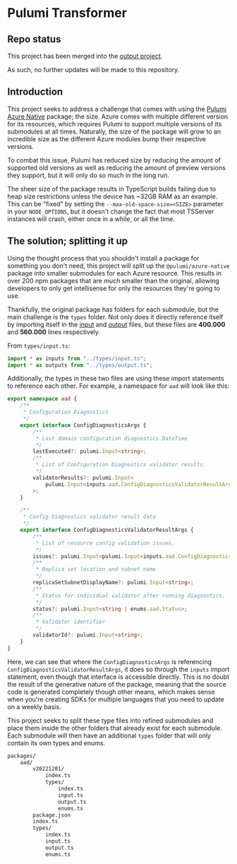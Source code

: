 # Pulumi Transformer

## Repo status

This project has been merged into the [output
project](https://github.com/Ankvi/pulumi-azure-native).

As such, no further updates will be made to this repository.

## Introduction

This project seeks to address a challenge that comes with using the
[Pulumi Azure Native](https://www.pulumi.com/registry/packages/azure-native/)
package; the size. Azure comes with multiple different version for its resources,
which requires Pulumi to support multiple versions of its submodules at all times.
Naturally, the size of the package will grow to an incredible size as the
different Azure modules bump their respective versions.

To combat this issue, Pulumi has reduced size by reducing the amount of supported
old versions as well as reducing the amount of preview versions they support, but
it will only do so much in the long run.

The sheer size of the package results in TypeScript builds failing due to
heap size restrictions unless the device has ~32GB RAM as an example. This can be
"fixed" by setting the `--max-old-space-size=<SIZE>` parameter in your `NODE_OPTIONS`,
but it doesn't change the fact that most TSServer instances will crash,
either once in a while, or all the time.

## The solution; splitting it up

Using the thought process that you shouldn't install a package for something you
don't need, this project will split up the `@pulumi/azure-native` package into
smaller submodules for each Azure resource. This results in over 200 npm packages
that are _much_ smaller than the original, allowing developers to only get intellisense
for only the resources they're going to use.

Thankfully, the original package has folders for each submodule, but the main challenge
is the `types` folder. Not only does it directly reference itself by importing itself
in the [input](https://github.com/pulumi/pulumi-azure-native/blob/master/sdk/nodejs/types/input.ts)
and [output](https://github.com/pulumi/pulumi-azure-native/blob/master/sdk/nodejs/types/output.ts)
files, but these files are **400.000** and **560.000** lines respectively.

From `types/input.ts`:

```typescript
import * as inputs from "../types/input.ts";
import * as outputs from "../types/output.ts";
```

Additionally, the types in these two files are using these import statements to reference
each other. For example, a namespace for `aad` will look like this:

```typescript
export namespace aad {
    /**
     * Configuration Diagnostics
     */
    export interface ConfigDiagnosticsArgs {
        /**
         * Last domain configuration diagnostics DateTime
         */
        lastExecuted?: pulumi.Input<string>;
        /**
         * List of Configuration Diagnostics validator results.
         */
        validatorResults?: pulumi.Input<
            pulumi.Input<inputs.aad.ConfigDiagnosticsValidatorResultArgs>[]
        >;
    }

    /**
     * Config Diagnostics validator result data
     */
    export interface ConfigDiagnosticsValidatorResultArgs {
        /**
         * List of resource config validation issues.
         */
        issues?: pulumi.Input<pulumi.Input<inputs.aad.ConfigDiagnosticsValidatorResultIssueArgs>[]>;
        /**
         * Replica set location and subnet name
         */
        replicaSetSubnetDisplayName?: pulumi.Input<string>;
        /**
         * Status for individual validator after running diagnostics.
         */
        status?: pulumi.Input<string | enums.aad.Status>;
        /**
         * Validator identifier
         */
        validatorId?: pulumi.Input<string>;
    }
}
```

Here, we can see that where the `ConfigDiagnosticsArgs` is referencing
`ConfigDiagnosticsValidatorResultArgs`, it does so through the `inputs` import statement,
even though that interface is accessible directly. This is no doubt the result of
the generative nature of the package, meaning that the source code is generated completely
though other means, which makes sense when you're creating SDKs for multiple languages
that you need to update on a weekly basis.

This project seeks to split these type files into refined submodules and place
them inside the other folders that already exist for each submodule. Each submodule
will then have an additional `types` folder that will only contain its own types
and enums.

```txt
packages/
    aad/
        v20221201/
            index.ts
            types/
                index.ts
                input.ts
                output.ts
                enums.ts
        package.json
        index.ts
        types/
            index.ts
            input.ts
            output.ts
            enums.ts
```
